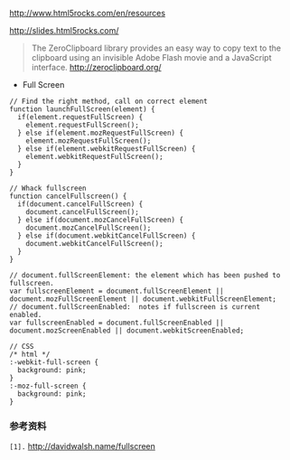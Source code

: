 http://www.html5rocks.com/en/resources

http://slides.html5rocks.com/



> The ZeroClipboard library provides an easy way to copy text to the clipboard using an invisible Adobe Flash movie and a JavaScript interface.
> http://zeroclipboard.org/

  * Full Screen
```
// Find the right method, call on correct element
function launchFullScreen(element) {
  if(element.requestFullScreen) {
    element.requestFullScreen();
  } else if(element.mozRequestFullScreen) {
    element.mozRequestFullScreen();
  } else if(element.webkitRequestFullScreen) {
    element.webkitRequestFullScreen();
  }
}

// Whack fullscreen
function cancelFullscreen() {
  if(document.cancelFullScreen) {
    document.cancelFullScreen();
  } else if(document.mozCancelFullScreen) {
    document.mozCancelFullScreen();
  } else if(document.webkitCancelFullScreen) {
    document.webkitCancelFullScreen();
  }
}

// document.fullScreenElement: the element which has been pushed to fullscreen.
var fullscreenElement = document.fullScreenElement || document.mozFullScreenElement || document.webkitFullScreenElement;
// document.fullScreenEnabled:  notes if fullscreen is current enabled.
var fullscreenEnabled = document.fullScreenEnabled || document.mozScreenEnabled || document.webkitScreenEnabled;

// CSS
/* html */
:-webkit-full-screen {
  background: pink;
}
:-moz-full-screen {
  background: pink;
}
```

### 参考资料 ###
`[1].` http://davidwalsh.name/fullscreen<br>